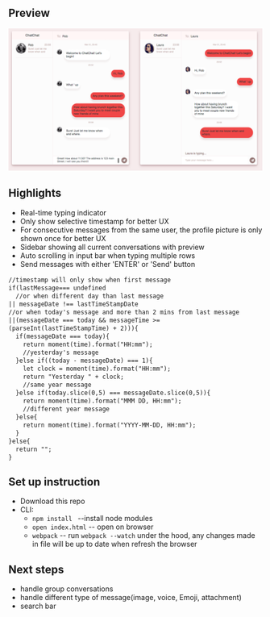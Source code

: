 ## Preview
![alt text](https://github.com/lilyzqy/FrontendChat/blob/master/docs/ScreenShot.png)

## Highlights
* Real-time typing indicator
* Only show selective timestamp for better UX
* For consecutive messages from the same user, the profile picture is only shown once for better UX
* Sidebar showing all current conversations with preview
* Auto scrolling in input bar when typing multiple rows
* Send messages with either 'ENTER' or 'Send' button

```
//timestamp will only show when first message
if(lastMessage=== undefined
  //or when different day than last message
|| messageDate !== lastTimeStampDate
//or when today's message and more than 2 mins from last message
||(messageDate === today && messageTime >= (parseInt(lastTimeStampTime) + 2))){
  if(messageDate === today){
    return moment(time).format("HH:mm");
    //yesterday's message
  }else if((today - messageDate) === 1){
    let clock = moment(time).format("HH:mm");
    return "Yesterday " + clock;
    //same year message
  }else if(today.slice(0,5) === messageDate.slice(0,5)){
    return moment(time).format("MMM DD, HH:mm");
    //different year message
  }else{
    return moment(time).format("YYYY-MM-DD, HH:mm");
  }
}else{
  return "";
}
```

## Set up instruction
* Download this repo
* CLI:
  * `npm install ` --install node modules
  * `open index.html` -- open on browser
  * `webpack` -- run `webpack --watch` under the hood, any changes made in file will be up to date when refresh the browser

## Next steps
* handle group conversations
* handle different type of message(image, voice, Emoji, attachment)
* search bar
